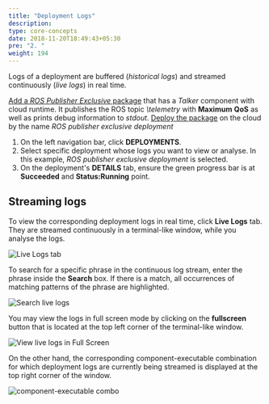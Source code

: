 ```yaml
---
title: "Deployment Logs"
description:
type: core-concepts
date: 2018-11-20T18:49:43+05:30
pre: "2. "
weight: 194
---
```

Logs of a deployment are buffered (*historical logs*) and streamed continuously (*live logs*) in real time.

[Add a *ROS Publisher Exclusive* package](/getting-started/create-new-package)
that has a _Talker_ component with cloud runtime. It publishes the ROS topic 
_\telemetry_ with **Maximum** **QoS** as well as prints debug information to *stdout*. [Deploy the package](/getting-started/deploy-package)
on the cloud by the name _ROS publisher exclusive deployment_

1. On the left navigation bar, click **DEPLOYMENTS**.
2. Select specific deployment whose logs you want to view or analyse. In this example, _ROS publisher exclusive deployment_ is selected.
3. On the deployment's **DETAILS** tab, ensure the green progress bar is at **Succeeded** and **Status:Running** point.

## Streaming logs
To view the corresponding deployment logs in real time, click **Live Logs** tab. They are streamed continuously in a terminal-like window, while you analyse the logs.

![Live Logs tab](/images/core-concepts/logging/deployment-logs/realtime-logs/deployment-live-logs.png?classes=border,shadow&width=50pc)

To search for a specific phrase in the continuous log stream, enter the phrase inside the **Search** box. If there is a match, all occurrences of matching patterns of the phrase are highlighted.

![Search live logs](/images/core-concepts/logging/deployment-logs/realtime-logs/live-logs-search.png?classes=border,shadow&width=50pc)

You may view the logs in full screen mode by clicking on the **fullscreen** button that is located at the top left corner of the terminal-like window.

![View live logs in Full Screen](/images/core-concepts/logging/deployment-logs/realtime-logs/live-logs-FS.png?classes=border,shadow&width=50pc)

On the other hand, the corresponding component-executable combination for which deployment logs are currently being streamed is displayed at the top right corner of the window.

![component-executable combo](/images/core-concepts/logging/deployment-logs/realtime-logs/cmpnt-exec-combination.png?classes=border,shadow&width=50pc)
